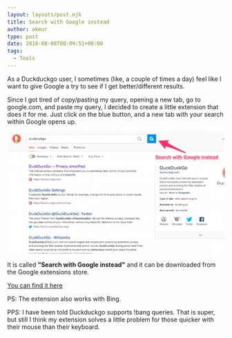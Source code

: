 ```yaml
---
layout: layouts/post.njk
title: Search with Google instead
author: akmur
type: post
date: 2018-08-08T00:09:51+00:00
tags:
  - Tools
---
```


As a Duckduckgo user, I sometimes (like, a couple of times a day) feel like I want to give Google a try to see if I get better/different results.

Since I got tired of copy/pasting my query, opening a new tab, go to google.com, and paste my query, I decided to create a little extension that does it for me. Just click on the blue button, and a new tab with your search within Google opens up.

<img src="/img/dn4llky.png" />

It is called **"Search with Google instead"** and it can be downloaded from the Google extensions store.

[You can find it here][2]

PS: The extension also works with Bing.

PPS: I have been told Duckduckgo supports !bang queries. That is super, but still I think my extension solves a little problem for those quicker with their mouse than their keyboard.

[1]: https://muraro.xyz/wp/wp-content/uploads/2019/02/dn4llky.png
[2]: https://chrome.google.com/webstore/detail/search-with-google-instea/cdfkjclhhojbgnpidbejchhklnjbjfhh?hl=en-GB
